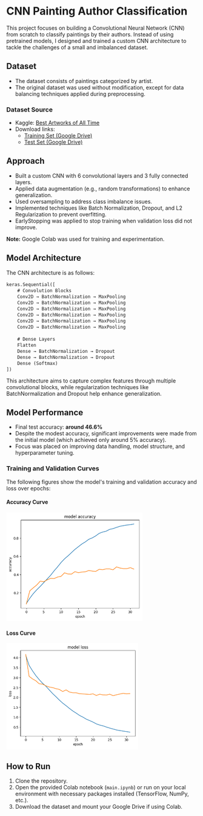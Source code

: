 # CNN Painting Author Classification

This project focuses on building a Convolutional Neural Network (CNN) from scratch to classify paintings by their authors. Instead of using pretrained models, I designed and trained a custom CNN architecture to tackle the challenges of a small and imbalanced dataset.

## Dataset
- The dataset consists of paintings categorized by artist.
- The original dataset was used without modification, except for data balancing techniques applied during preprocessing.

### Dataset Source
- Kaggle: [Best Artworks of All Time](https://www.kaggle.com/datasets/ikarus777/best-artworks-of-all-time)
- Download links:
  - [Training Set (Google Drive)](https://drive.google.com/file/d/1K3FRVeabwV7TxboRsrkFcT34tPV9DWqr/view?usp=sharing)
  - [Test Set (Google Drive)](https://drive.google.com/file/d/1GCzWxFrIbb4d1JSXSrt3kRb6uERVqXpx/view?usp=sharing)

## Approach
- Built a custom CNN with 6 convolutional layers and 3 fully connected layers.
- Applied data augmentation (e.g., random transformations) to enhance generalization.
- Used oversampling to address class imbalance issues.
- Implemented techniques like Batch Normalization, Dropout, and L2 Regularization to prevent overfitting.
- EarlyStopping was applied to stop training when validation loss did not improve.

**Note:** Google Colab was used for training and experimentation.

## Model Architecture
The CNN architecture is as follows:

```text
keras.Sequential([
    # Convolution Blocks
    Conv2D → BatchNormalization → MaxPooling
    Conv2D → BatchNormalization → MaxPooling
    Conv2D → BatchNormalization → MaxPooling
    Conv2D → BatchNormalization → MaxPooling
    Conv2D → BatchNormalization → MaxPooling
    Conv2D → BatchNormalization → MaxPooling

    # Dense Layers
    Flatten
    Dense → BatchNormalization → Dropout
    Dense → BatchNormalization → Dropout
    Dense (Softmax)
])
```

This architecture aims to capture complex features through multiple convolutional blocks, while regularization techniques like BatchNormalization and Dropout help enhance generalization.

## Model Performance
- Final test accuracy: **around 46.6%**
- Despite the modest accuracy, significant improvements were made from the initial model (which achieved only around 5% accuracy).
- Focus was placed on improving data handling, model structure, and hyperparameter tuning.

### Training and Validation Curves

The following figures show the model's training and validation accuracy and loss over epochs:

#### Accuracy Curve
![Training and Validation Accuracy](/model_accuracy.png)

#### Loss Curve
![Training and Validation Loss](/model_loss.png)

## How to Run
1. Clone the repository.
2. Open the provided Colab notebook (`main.ipynb`) or run on your local environment with necessary packages installed (TensorFlow, NumPy, etc.).
3. Download the dataset and mount your Google Drive if using Colab.




